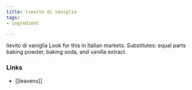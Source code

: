 ```yaml
---
title: lievito di vaniglia
tags:
- ingredient

---
```

lievito di vaniglia Look for this in Italian markets. Substitutes: equal parts baking powder, baking soda, and vanilla extract.

### Links

* [[leavens]]
